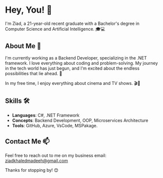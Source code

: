 # Hey, You! 👋

I'm Ziad, a 21-year-old recent graduate with a Bachelor's degree in Computer Science and Artificial Intelligence. 🎓💻

## About Me 📝

I'm currently working as a Backend Developer, specializing in the .NET framework. I love everything about coding and problem-solving.
My journey in the tech world has just begun, and I'm excited about the endless possibilities that lie ahead. 🚀

In my free time, I enjoy everything about cinema and TV shows. 🎬🍿

## Skills 🛠️

- **Languages**: C#, .NET Framework
- **Concepts**: Backend Development, OOP, Microservices Architecture
- **Tools**: GitHub, Azure, VsCode, MSPakage.

## Contact Me 📫

Feel free to reach out to me on my business email: ziadkhaledmadeeh@gmail.com

Thanks for stopping by! 😊
